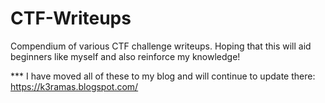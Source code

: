 # CTF-Writeups
Compendium of various CTF challenge writeups. 
Hoping that this will aid beginners like myself and also reinforce my knowledge!


*** I have moved all of these to my blog and will continue to update there:
https://k3ramas.blogspot.com/
